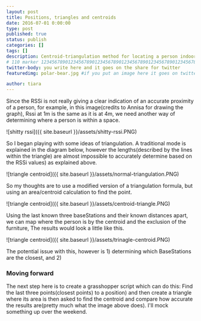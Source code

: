 ```yaml
---
layout: post
title: Positions, triangles and centroids
date: 2016-07-01 0:00:00
type: post
published: true
status: publish
categories: []
tags: []
description: Centroid-triangulation method for locating a person indoors
# 110 marker 1234567890123456789012345678901234567890123456789012345678901234567890123456789012345678901234567890123456789
twitter-body: you write here and it goes on the share for twitter
featuredimg: polar-bear.jpg #if you put an image here it goes on twitter too

author: tiara
---
```


Since the RSSi is not really giving a clear indication of an accurate proximity of a person, for example, in this image(credits to Annisa for drawing the graph), Rssi at 1m is the same as it is at 4m, we need another way of determining where a person is within a space. 

![shitty rssi]({{ site.baseurl }}/assets/shitty-rssi.PNG)

So I began playing with some ideas of triangulation.  A traditional mode is explained in the diagram below, however the lengths(described by the lines within the triangle) are almost impossible to accurately determine based on the RSSi values) as explained above. 

![triangle centroid]({{ site.baseurl }}/assets/normal-triangulation.PNG)


So my thoughts are to use a modified version of a triangulation formula, but using an area/centroid calculation to find the point. 

![triangle centroid]({{ site.baseurl }}/assets/centroid-triangle.PNG)


Using the last known three baseStations and their known distances apart, we can map where the person is by the centroid and the exclusion of the furniture, The results would look a little like this. 

![triangle centroid]({{ site.baseurl }}/assets/trinagle-centroid.PNG)

The potential issue with this, however is 1) determining which BaseStations are the closest, and 2) 

### Moving forward

The next step here is to create a grasshopper script which can do this: Find the last three points(closest points) to a position) and then create a triangle where its area is then asked to find the centroid and compare how accurate the results are(pretty much what the image above does). I'll mock something up over the weekend. 

